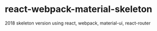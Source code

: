 # react-webpack-material-skeleton
2018 skeleton version using react, webpack, material-ui, react-router

